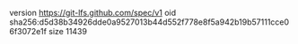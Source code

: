 version https://git-lfs.github.com/spec/v1
oid sha256:d5d38b34926dde0a9527013b44d552f778e8f5a942b19b57111cce06f3072e1f
size 11439

